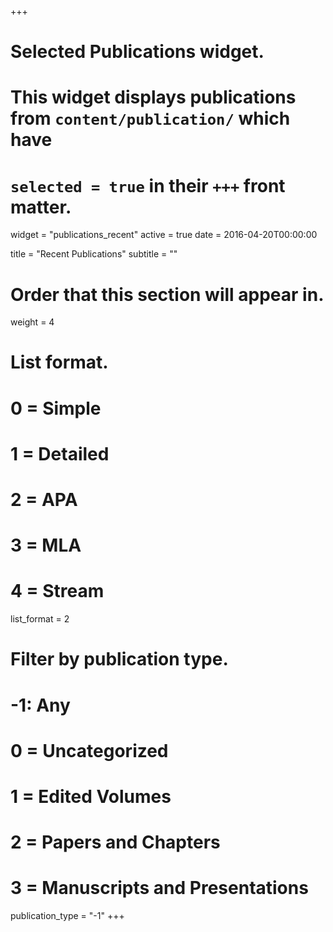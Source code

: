 +++
# Selected Publications widget.
# This widget displays publications from `content/publication/` which have
# `selected = true` in their `+++` front matter.
widget = "publications_recent"
active = true
date = 2016-04-20T00:00:00

title = "Recent Publications"
subtitle = ""

# Order that this section will appear in.
weight = 4

# List format.
#   0 = Simple
#   1 = Detailed
#   2 = APA
#   3 = MLA
#   4 = Stream
list_format = 2

# Filter by publication type.
# -1: Any
# 0 = Uncategorized
# 1 = Edited Volumes
# 2 = Papers and Chapters
# 3 = Manuscripts and Presentations
publication_type = "-1"
+++
